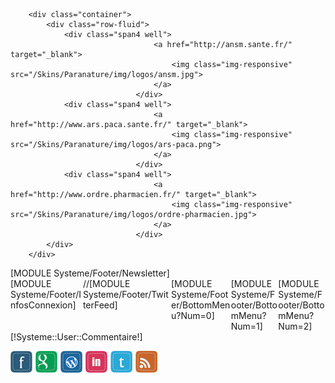 		<div class="container">
			<div class="row-fluid">
				<div class="span4 well">
                                    <a href="http://ansm.sante.fr/" target="_blank">
                                        <img class="img-responsive" src="/Skins/Paranature/img/logos/ansm.jpg">
                                    </a>
                                </div>
				<div class="span4 well">
                                    <a href="http://www.ars.paca.sante.fr/" target="_blank">
                                        <img class="img-responsive" src="/Skins/Paranature/img/logos/ars-paca.png">
                                    </a>
                                </div>
				<div class="span4 well">
                                    <a href="http://www.ordre.pharmacien.fr/" target="_blank">
                                        <img class="img-responsive" src="/Skins/Paranature/img/logos/ordre-pharmacien.jpg">
                                    </a>
                                </div>
			</div>
		</div>

<footer id="footer" class="omega clearfix">
	<section class="footer">
		<div class="overlay-kb"></div>
		<div class="container">
			<div class="row-fluid">
				<div style="clear:both"></div>
				<div id="lofadvafooterfooter" class="lofadvafooter">
					<div id="lofadva-pos-1" class="lof-position" style="width:100%">
						<div class="lof-position-wrap">
							<div class="lofadva-block-1 lof-block" style="width:100%; float:left;">
								[MODULE Systeme/Footer/Newsletter]
							</div>
							<div style="clear:both;"></div>
						</div>
					</div>
				</div>
				<div id="lofadva-pos-2" class="lof-position" style="width:100%">
					<div class="lof-position-wrap">
						<div class="lofadva-block-1 lof-block" style="width:23.00%; float:left;">
							[MODULE Systeme/Footer/InfosConnexion]
						</div>
						<div class="lofadva-block-2 lof-block" style="width:28.00%; float:left;">
							//[MODULE Systeme/Footer/TwitterFeed]
						</div>
						<div class="lofadva-block-3 lof-block" style="width:19.00%; float:left;">
							[MODULE Systeme/Footer/BottomMenu?Num=0]
						</div>
						<div class="lofadva-block-4 lof-block" style="width:15%; float:left;">
							[MODULE Systeme/Footer/BottomMenu?Num=1]
						</div>
						<div class="lofadva-block-5 lof-block" style="width:15%; float:left;">
							[MODULE Systeme/Footer/BottomMenu?Num=2]
						</div>
						<div style="clear:both;"></div>
					</div>
				</div>
			</div>
		</div>
	</section>
	<section id="footer-bottom">
		<div class="container">
			<div class="row-fluid">
				<div class="span6">
					<div class="copyright">
                                                    [!Systeme::User::Commentaire!]
					</div>
				</div>
				<div class="span6">
					<div class="footnav">
						<div class="customhtml block " id="leo-customhtml-footnav">
							<div class="block_content">
								<p><img src="/Skins/Paranature/Css/modules/leocustomfootnav/images/icon-social.png" alt="" />
								</p>
							</div>
						</div>
					</div>
				</div>
			</div>
		</div>
	</section>

</footer>